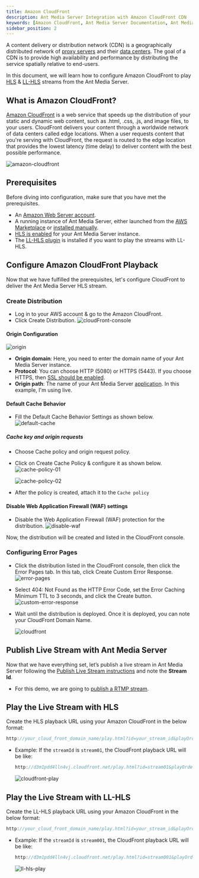 ```yaml
---
title: Amazon CloudFront
description: Ant Media Server Integration with Amazon CloudFront CDN
keywords: [Amazon CloudFront, Ant Media Server Documentation, Ant Media Server Tutorials]
sidebar_position: 2
---
```


A content delivery or distribution network (CDN) is a geographically distributed network of [proxy servers](https://en.wikipedia.org/wiki/Proxy_server) and their [data centers](https://en.wikipedia.org/wiki/Data_center). The goal of a CDN is to provide high availability and performance by distributing the service spatially relative to end-users.

In this document, we will learn how to configure Amazon CloudFront to play [HLS](https://antmedia.io/docs/guides/playing-live-stream/hls-playing/) & [LL-HLS](https://antmedia.io/docs/guides/playing-live-stream/ll-hls/) streams from the Ant Media Server.

## What is Amazon CloudFront?

[Amazon CloudFront](https://docs.aws.amazon.com/AmazonCloudFront/latest/DeveloperGuide/Introduction.html) is a web service that speeds up the distribution of your static and dynamic web content, such as .html, .css, .js, and image files, to your users. CloudFront delivers your content through a worldwide network of data centers called edge locations. When a user requests content that you're serving with CloudFront, the request is routed to the edge location that provides the lowest latency (time delay) to deliver content with the best possible performance.

![amazon-cloudfront](https://github.com/user-attachments/assets/8e3dd633-7120-4aa0-ae01-a741bba0d2ed)


## Prerequisites

Before diving into configuration, make sure that you have met the prerequisites.

- An [Amazon Web Server account](https://aws.amazon.com/console/).
- A running instance of Ant Media Server, either launched from the [AWS Marketplace](https://aws.amazon.com/marketplace/pp/prodview-464ritgzkzod6?sr=0-1&ref_=beagle&applicationId=AWSMPContessa) or [installed manually](https://antmedia.io/docs/guides/installing-on-linux/installing-ams-on-linux/).
- [HLS is enabled](https://antmedia.io/docs/guides/playing-live-stream/hls-playing/#enable-hls) for your Ant Media Server instance.
- The [LL-HLS plugin](https://antmedia.io/docs/guides/playing-live-stream/ll-hls/#how-to-enable-ll-hls-in-ant-media-server) is installed if you want to play the streams with LL-HLS.

## Configure Amazon CloudFront Playback

Now that we have fulfilled the prerequisites, let's configure CloudFront to deliver the Ant Media Server HLS stream.

### Create Distribution

- Log in to your AWS account & go to the Amazon CloudFront.
- Click Create Distribution.
  ![cloudFront-console](https://github.com/user-attachments/assets/d31380e5-fd0d-4776-96c4-f66be4e7212d)

#### Origin Configuration

![origin](https://github.com/user-attachments/assets/4483bda9-207e-4dd9-824e-7f696376ebf6)

- **Origin domain**: Here, you need to enter the domain name of your Ant Media Server instance.
- **Protocol**: You can choose HTTP (5080) or HTTPS (5443). If you choose HTTPS, then [SSL should be enabled](https://antmedia.io/docs/guides/installing-on-linux/setting-up-ssl/).
- **Origin path**: The name of your Ant Media Server [application](https://antmedia.io/docs/guides/developing-antmedia-server/create-new-application/). In this example, I'm using live.

#### Default Cache Behavior

- Fill the Default Cache Behavior Settings as shown below.
  ![default-cache](https://github.com/user-attachments/assets/21018812-c11d-4920-a6e9-7682689b3068)

##### Cache key and origin requests

- Choose Cache policy and origin request policy.
- Click on Create Cache Policy & configure it as shown below.
  ![cache-policy-01](https://github.com/user-attachments/assets/89ed69cd-4d7c-4f7b-a0e0-f5e02b4efb26)

  ![cache-policy-02](https://github.com/user-attachments/assets/b11f53a9-85e9-4de6-b93c-40be361fb355)

- After the policy is created, attach it to the `Cache policy`

#### Disable Web Application Firewall (WAF) settings

- Disable the Web Application Firewall (WAF) protection for the distribution.
  ![disable-waf](https://github.com/user-attachments/assets/a89e8863-27af-4630-b3ab-fed24c876393)

Now, the distribution will be created and listed in the CloudFront console.

### Configuring Error Pages

- Click the distribution listed in the CloudFront console, then click the Error Pages tab. In this tab, click Create Custom Error Response.
  ![error-pages](https://github.com/user-attachments/assets/533c17e0-4a72-4b1a-8f6b-43dd0d1ea402)

- Select 404: Not Found as the HTTP Error Code, set the Error Caching Minimum TTL to 3 seconds, and click the Create button.
  ![custom-error-response](https://github.com/user-attachments/assets/0d2641b8-3e0c-4f16-b722-f5c0307367ac)

- Wait until the distribution is deployed. Once it is deployed, you can note your CloudFront Domain Name.

  ![cloudfront](https://github.com/user-attachments/assets/424dfb36-02ca-4e39-871a-979bb938ce0d)

## Publish Live Stream with Ant Media Server

Now that we have everything set, let’s publish a live stream in Ant Media Server following the [Publish Live Stream instructions](https://antmedia.io/docs/category/publish-live-stream/) and note the **Stream Id**.

- For this demo, we are going to [publish a RTMP stream](https://antmedia.io/docs/guides/publish-live-stream/rtmp/publish-with-obs/).

## Play the Live Stream with HLS

Create the HLS playback URL using your Amazon CloudFront in the below format:

  ```js
  http://your_cloud_front_domain_name/play.html?id=your_stream_id&playOrder=hls
  ```

  - Example: If the `streamId` is `stream01`, the CloudFront playback URL will be like:
    ```js
    http://d3m1pdd4lln4vj.cloudfront.net/play.html?id=stream01&playOrder=hls
    ```

    ![cloudfront-play](https://github.com/user-attachments/assets/c48f610b-e974-4d48-8746-4aefed6944e2)

## Play the Live Stream with LL-HLS

Create the LL-HLS playback URL using your Amazon CloudFront in the below format:

  ```js
  http://your_cloud_front_domain_name/play.html?id=your_stream_id&playOrder=ll-hls
  ```

  - Example: If the `streamId` is `stream001`, the CloudFront playback URL will be like:
    ```js
    http://d3m1pdd4lln4vj.cloudfront.net/play.html?id=stream001&playOrder=ll-hls
    ```

    ![ll-hls-play](https://github.com/user-attachments/assets/d6b637ea-b2cd-4e21-bfc3-632da88aaf1e)



  

